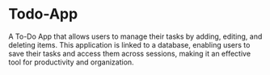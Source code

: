 # Todo-App
 A To-Do App that allows users to manage their tasks by adding, editing, and deleting items. This application is linked to a database, enabling users to save their tasks and access them across sessions, making it an effective tool for productivity and organization.
